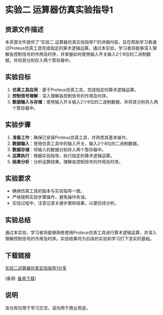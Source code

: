 # 实验二 运算器仿真实验指导1

## 资源文件描述

本资源文件提供了“实验二 运算器仿真实验指导1”的详细内容，旨在帮助学习者通过Proteus仿真工具完成指定的算术逻辑运算。通过本实验，学习者将能够深入理解各控制信号的作用及时序，并掌握如何使用输入开关输入2个8位的二进制数据，并将其分别存入两个暂存器中。

## 实验目标

1. **仿真工具应用**：基于Proteus仿真工具，完成指定的算术逻辑运算。
2. **控制信号理解**：深入理解各控制信号的作用及时序。
3. **数据输入与存储**：使用输入开关输入2个8位的二进制数据，并将其分别存入两个暂存器中。

## 实验步骤

1. **准备工作**：确保已安装Proteus仿真工具，并熟悉其基本操作。
2. **数据输入**：使用仿真工具中的输入开关，输入2个8位的二进制数据。
3. **数据存储**：将输入的数据分别存入两个暂存器中。
4. **运算执行**：根据实验指导，执行指定的算术逻辑运算。
5. **结果分析**：分析运算结果，理解各控制信号的作用及时序。

## 实验要求

- 确保仿真工具的版本与实验指导一致。
- 严格按照实验步骤操作，避免操作失误。
- 实验过程中，注意记录关键步骤和结果，以便后续分析。

## 实验总结

通过本实验，学习者将能够熟练使用Proteus仿真工具进行算术逻辑运算，并深入理解控制信号的作用及时序。实验结果将为后续的实验和学习打下坚实的基础。

## 下载链接
[实验二运算器仿真实验指导1分享](https://pan.quark.cn/s/07e92160a024) 

(备用: [备用下载](https://pan.baidu.com/s/1gd5eKfxS2pmVyvxG2jhd2w?pwd=1234))

## 说明

该仓库仅用于学习交流，请勿用于商业用途。
